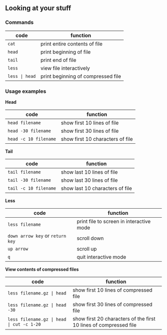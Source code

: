## Looking at your stuff
### Commands

| code | function |
|------|-----|
| `cat` | print entire contents of file |
| `head` | print beginning of file |
| `tail` | print end of file |
| `less` | view file interactively |
| `less \| head` | print beginning of compressed file |

### Usage examples

**Head**

| code | function |
|------|-----|
| `head filename` | show first 10 lines of file |
| `head -30 filename` | show first 30 lines of file |
| `head -c 10 filename` | show first 10 characters of file |


**Tail**

| code | function |
|------|-----|
| `tail filename` | show last 10 lines of file |
| `tail -30 filename` | show last 30 lines of file |
| `tail -c 10 filename` | show last 10 characters of file |


**Less**

| code | function |
|------|-----|
| `less filename` | print file to screen in interactive mode |
| `down arrow key` or `return key` | scroll down |
| `up arrow` | scroll up |
| `q` | quit interactive mode |


**View contents of compressed files**

| code | function |
|------|-----|
| `less filename.gz \| head` | show first 10 lines of compressed file |
| `less filename.gz \| head -30` | show first 30 lines of compressed file |
| `less filename.gz \| head \| cut -c 1-20` | show first 20 characters of the first 10 lines of compressed file |

